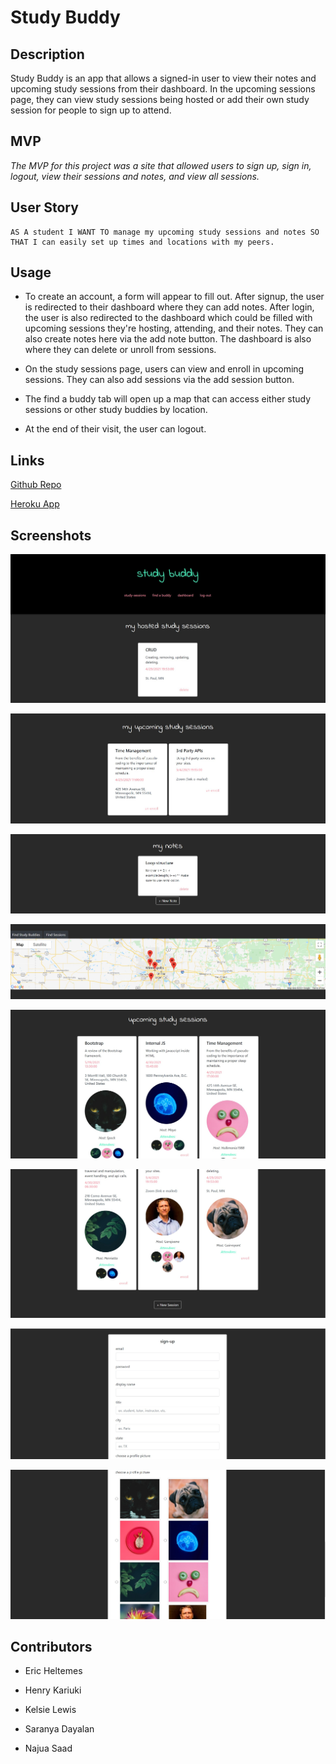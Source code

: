 # Study Buddy

## Description
Study Buddy is an app that allows a signed-in user to view their notes and upcoming study sessions from their dashboard. In the upcoming sessions page, they can view study sessions being hosted or add their own study session for people to sign up to attend.

## MVP
*The MVP for this project was a site that allowed users to sign up, sign in, logout, view their sessions and notes, and view all sessions.*

## User Story
```
AS A student I WANT TO manage my upcoming study sessions and notes SO THAT I can easily set up times and locations with my peers.
```

## Usage
* To create an account, a form will appear to fill out. After signup, the user is redirected to their dashboard where they can add notes. After login, the user is also redirected to the dashboard which could be filled with upcoming sessions they're hosting, attending, and their notes. They can also create notes here via the add note button. The dashboard is also where they can delete or unroll from sessions. 

* On the study sessions page, users can view and enroll in upcoming sessions. They can also add sessions via the add session button.

* The find a buddy tab will open up a map that can access either study sessions or other study buddies by location.

* At the end of their visit, the user can logout.

## Links
[Github Repo](https://github.com/najuasaad/StudyBuddy)

[Heroku App](https://mysterious-bayou-93387.herokuapp.com/)

## Screenshots

![Screenshot1](./images/dashboard1.jpg)

![Screenshot2](./images/dashboard2.jpg)

![Screenshot3](./images/dashboard3.jpg)

![Screenshot6](./images/findabuddy.jpg)

![Screenshot4](./images/homepage1.jpg)

![Screenshot5](./images/homepage2.jpg)

![Screenshot7](./images/signup1.jpg)

![Screenshot8](./images/signup2.jpg)

## Contributors

* Eric Heltemes

* Henry Kariuki

* Kelsie Lewis

* Saranya Dayalan

* Najua Saad